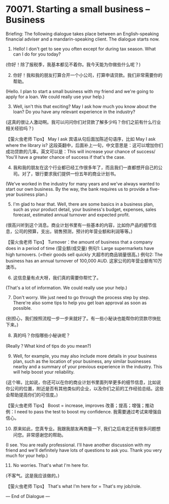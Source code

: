 # 70071. Starting a small business – Business

Briefing: The following dialogue takes place between an English-speaking financial adviser and a mandarin-speaking client. The dialogue starts now.

1. Hello! I don't get to see you often except for during tax season. What can I do for you today?

(你好！除了报税季，我基本都见不着你。我今天能为你做些什么呢？)

2. 你好！我和我的朋友打算合开一个小公司，打算申请贷款。我们非常需要你的帮助。

(Hello. I plan to start a small business with my friend and we're going to apply for a loan. We could really use your help.)

3. Well, isn't this that exciting? May I ask how much you know about the loan? Do you have any relevant experience in the industry?

(这真的很让人激动啊。我可以问问你们对贷款了解多少吗？你们之前有什么行业相关经验吗？)

【萤火虫老师 Tips】
May I ask 宾语从句后面加陈述句语序，比如 May I ask where the library is?
这段英翻中，后面补上一句，中文意思是：这可以增加你们成功贷款的几率。英文可以是：This will increase your chance of success/ You'll have a greater chance of success if that's the case.

4. 我和我的朋友在这个行业都已经工作很多年了，而且我们一直都想开自己的公司。对了，银行要求我们提供一份五年的商业计划书。

(We've worked in the industry for many years and we've always wanted to start our own business. By the way, the bank requires us to provide a five-year business plan.)

5. I'm glad to hear that. Well, there are some basics in a business plan, such as your product detail, your business's budget, expenses, sales forecast, estimated annual turnover and expected profit.

(很高兴听到这个消息。商业计划书里有一些基本的内容，比如你产品的细节信息，公司的预算，支出，销售预测，预计的年营业额和利润等等。)

【萤火虫老师 Tips】
Turnover：the amount of business that a company does in a period of time (营业额/成交量)
例句1: Large supermarkets have high turnovers. (=their goods sell quickly 大超市的商品销量很高。)
例句2: The business has an annual turnover of 100,000 AUD. 这家公司的年营业额有10万澳币。

6. 这信息量有点大呀，我们真的需要你帮忙了。

(That's a lot of information. We could really use your help.)

7. Don't worry. We just need to go through the process step by step. There're also some tips to help you get loan approval as soon as possible.

(别担心，我们按照流程一步一步来就好了。有一些小秘诀也能帮你的贷款尽快批下来。)

8. 真的吗？你指哪些小秘诀呢？

(Really？What kind of tips do you mean?)

9. Well, for example, you may also include more details in your business plan, such as the location of your business, any similar businesses nearby and a summary of your previous experience in the industry. This will help boost your reliability.

(这个嘛，比如说，你还可以在你的商业计划书里面列举更多的细节信息，比如说你公司的位置，附近是否有其他类似的企业，以及你们之前的工作经验总结。这些会帮助提高你们的可信度。)

【萤火虫老师 Tips】
Boost = increase, improves 改善；提高；增强；推动
例：I need to pass the test to boost my confidence. 我需要通过考试来增强自信心。

10. 原来如此，您真专业。我跟我朋友再商量一下, 我们之后肯定还有很多问题想问您。非常感谢您的帮助。

(I see. You are really professional. I'll have another discussion with my friend and we'll definitely have lots of questions to ask you. Thank you very much for your help.)

11. No worries. That's what I'm here for.

(不客气。这是我应该做的。)

【萤火虫老师 Tips】
That's what I'm here for = That's my job/role.

— End of Dialogue —